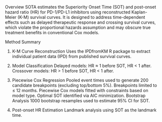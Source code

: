 Overview
SOTA estimates the Superiority Onset Time (SOT) and post-onset hazard ratio (HR) for PD-1/PD-L1 inhibitors using reconstructed Kaplan-Meier (K-M) survival curves. 
It is designed to address time-dependent effects such as delayed therapeutic response and crossing survival curves, which violate the proportional hazards assumption and may obscure true treatment benefits in conventional Cox models.

Method Summary
1. K-M Curve Reconstruction
   Uses the IPDfromKM R package to extract individual patient data (IPD) from published survival curves.

2. Model Classification
   Delayed models: HR ≈ 1 before SOT, HR < 1 after.
   Crossover models: HR > 1 before SOT, HR < 1 after.

3. Piecewise Cox Regression
   Pooled event times used to generate 200 candidate breakpoints (excluding top/bottom 5%). Breakpoints limited to ≤ 12 months.
   Piecewise Cox models fitted with constraints based on model type.
   Optimal SOT identified via AIC minimization.
   Bootstrap Analysis
   1000 bootstrap resamples used to estimate 95% CI for SOT.

4. Post-onset HR Estimation
   Landmark analysis using SOT as the landmark time.



